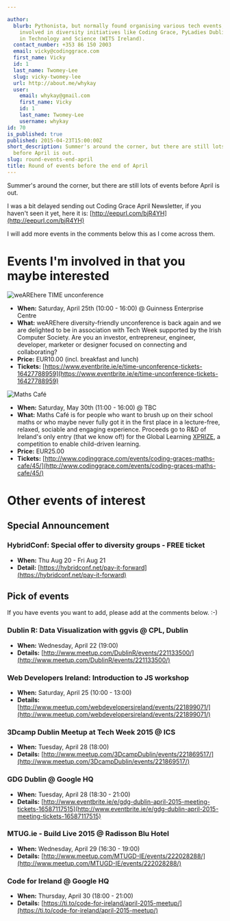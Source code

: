 ```yaml
---

author:
  blurb: Pythonista, but normally found organising various tech events, and now heavily
    involved in diversity initiatives like Coding Grace, PyLadies Dublin, and Women
    in Technology and Science (WITS Ireland).
  contact_number: +353 86 150 2003
  email: vicky@codinggrace.com
  first_name: Vicky
  id: 1
  last_name: Twomey-Lee
  slug: vicky-twomey-lee
  url: http://about.me/whykay
  user:
    email: whykay@gmail.com
    first_name: Vicky
    id: 1
    last_name: Twomey-Lee
    username: whykay
id: 70
is_published: true
published: 2015-04-23T15:00:00Z
short_description: Summer's around the corner, but there are still lots of events
  before April is out.
slug: round-events-end-april
title: Round of events before the end of April
---
```


Summer's around the corner, but there are still lots of events before April is out.

I was a bit delayed sending out Coding Grace April Newsletter, if you haven't seen it yet, here it is: [http://eepurl.com/bjR4YH](http://eepurl.com/bjR4YH)

I will add more events in the comments below this as I come across them.

# Events I'm involved in that you maybe interested

![weAREhere TIME unconference](http://i.minus.com/izZIb6NThQgOZ.png)

* **When:** Saturday, April 25th (10:00 - 16:00) @ Guinness Enterprise Centre
* **What:** weAREhere diversity-friendly unconference is back again and we are delighted to be in association with Tech Week supported by the Irish Computer Society. Are you an investor, entrepreneur, engineer, developer, marketer or designer focused on connecting and collaborating?
* **Price:** EUR10.00 (incl. breakfast and lunch)
* **Tickets:** [https://www.eventbrite.ie/e/time-unconference-tickets-16427788959](https://www.eventbrite.ie/e/time-unconference-tickets-16427788959)

![Maths Café](http://i.minus.com/ibknRPcRdz0IWL.png)

* **When:** Saturday, May 30th (11:00 - 16:00) @ TBC
* **What:** Maths Café is for people who want to brush up on their school maths or who maybe never fully got it in the first place in a lecture-free, relaxed, sociable and engaging experience. Proceeds go to R&D of Ireland's only entry (that we know of!) for the Global Learning [XPRIZE](http://learning.xprize.org/), a competition to enable child-driven learning.
* **Price:** EUR25.00
* **Tickets:** [http://www.codinggrace.com/events/coding-graces-maths-cafe/45/](http://www.codinggrace.com/events/coding-graces-maths-cafe/45/)

# Other events of interest

## Special Announcement
### HybridConf: Special offer to diversity groups - FREE ticket

* **When:** Thu Aug 20 - Fri Aug 21
* **Detail:** [https://hybridconf.net/pay-it-forward](https://hybridconf.net/pay-it-forward)

## Pick of events
If you have events you want to add, please add at the comments below. :-)

### Dublin R: Data Visualization with ggvis @ CPL, Dublin
* **When:** Wednesday, April 22 (19:00)
* **Details:** [http://www.meetup.com/DublinR/events/221133500/](http://www.meetup.com/DublinR/events/221133500/)

### Web Developers Ireland: Introduction to JS workshop
* **When:** Saturday, April 25 (10:00 - 13:00)
* **Details:** [http://www.meetup.com/webdevelopersireland/events/221899071/](http://www.meetup.com/webdevelopersireland/events/221899071/)

### 3Dcamp Dublin Meetup at Tech Week 2015 @ ICS
* **When:** Tuesday, April 28 (18:00)
* **Details:** [http://www.meetup.com/3DcampDublin/events/221869517/](http://www.meetup.com/3DcampDublin/events/221869517/)

### GDG Dublin @ Google HQ
* **When:** Tuesday, April 28 (18:30 - 21:00)
* **Details:** [http://www.eventbrite.ie/e/gdg-dublin-april-2015-meeting-tickets-16587117515](http://www.eventbrite.ie/e/gdg-dublin-april-2015-meeting-tickets-16587117515)

### MTUG.ie - Build Live 2015 @ Radisson Blu Hotel
* **When:** Wednesday, April 29 (16:30 - 19:00)
* **Details:** [http://www.meetup.com/MTUGD-IE/events/222028288/](http://www.meetup.com/MTUGD-IE/events/222028288/)

### Code for Ireland @ Google HQ
* **When:** Thursday, April 30 (18:00 - 21:00)
* **Details:** [https://ti.to/code-for-ireland/april-2015-meetup/](https://ti.to/code-for-ireland/april-2015-meetup/)


